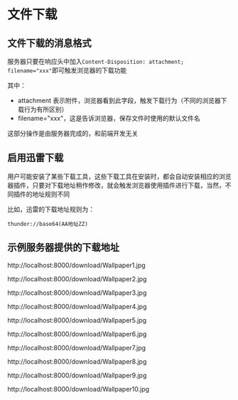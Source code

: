 # 文件下载

## 文件下载的消息格式

服务器只要在响应头中加入`Content-Disposition: attachment; filename="xxx"`即可触发浏览器的下载功能

其中：

- attachment 表示附件，浏览器看到此字段，触发下载行为（不同的浏览器下载行为有所区别）
- filename="xxx"，这是告诉浏览器，保存文件时使用的默认文件名

这部分操作是由服务器完成的，和前端开发无关

## 启用迅雷下载

用户可能安装了某些下载工具，这些下载工具在安装时，都会自动安装相应的浏览器插件，只要对下载地址稍作修改，就会触发浏览器使用插件进行下载，当然，不同插件的地址规则不同

比如，迅雷的下载地址规则为：

```
thunder://base64(AA地址ZZ)
```

## 示例服务器提供的下载地址

http://localhost:8000/download/Wallpaper1.jpg

http://localhost:8000/download/Wallpaper2.jpg

http://localhost:8000/download/Wallpaper3.jpg

http://localhost:8000/download/Wallpaper4.jpg

http://localhost:8000/download/Wallpaper5.jpg

http://localhost:8000/download/Wallpaper6.jpg

http://localhost:8000/download/Wallpaper7.jpg

http://localhost:8000/download/Wallpaper8.jpg

http://localhost:8000/download/Wallpaper9.jpg

http://localhost:8000/download/Wallpaper10.jpg

